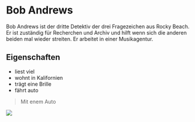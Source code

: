 # Bob Andrews
Bob Andrews ist der dritte Detektiv der drei Fragezeichen aus Rocky Beach. Er ist zuständig für Recherchen und Archiv und hilft wenn sich die anderen beiden mal wieder streiten. Er arbeitet in einer Musikagentur.
## Eigenschaften
* liest viel
* wohnt in Kalifornien
* trägt eine Brille
* fährt auto
> Mit enem Auto
<img src="https://upload.wikimedia.org/wikipedia/commons/thumb/8/87/Die_drei_Fragezeichen_2011_B.jpg/800px-Die_drei_Fragezeichen_2011_B.jpg" />